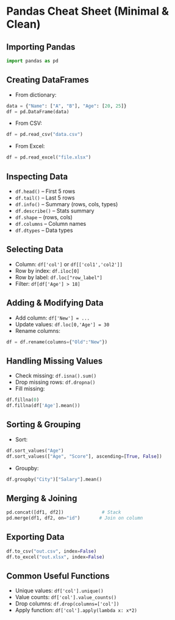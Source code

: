 # Pandas Cheat Sheet (Minimal & Clean)

## Importing Pandas

```python
import pandas as pd
```

## Creating DataFrames

* From dictionary:

```python
data = {"Name": ["A", "B"], "Age": [20, 25]}
df = pd.DataFrame(data)
```

* From CSV:

```python
df = pd.read_csv("data.csv")
```

* From Excel:

```python
df = pd.read_excel("file.xlsx")
```

## Inspecting Data

* `df.head()` – First 5 rows
* `df.tail()` – Last 5 rows
* `df.info()` – Summary (rows, cols, types)
* `df.describe()` – Stats summary
* `df.shape` – (rows, cols)
* `df.columns` – Column names
* `df.dtypes` – Data types

## Selecting Data

* Column: `df['col']` or `df[['col1','col2']]`
* Row by index: `df.iloc[0]`
* Row by label: `df.loc["row_label"]`
* Filter: `df[df['Age'] > 18]`

## Adding & Modifying Data

* Add column: `df['New'] = ...`
* Update values: `df.loc[0,'Age'] = 30`
* Rename columns:

```python
df = df.rename(columns={"Old":"New"})
```

## Handling Missing Values

* Check missing: `df.isna().sum()`
* Drop missing rows: `df.dropna()`
* Fill missing:

```python
df.fillna(0)
df.fillna(df['Age'].mean())
```

## Sorting & Grouping

* Sort:

```python
df.sort_values("Age")
df.sort_values(["Age", "Score"], ascending=[True, False])
```

* Groupby:

```python
df.groupby("City")["Salary"].mean()
```

## Merging & Joining

```python
pd.concat([df1, df2])              # Stack
pd.merge(df1, df2, on="id")       # Join on column
```

## Exporting Data

```python
df.to_csv("out.csv", index=False)
df.to_excel("out.xlsx", index=False)
```

## Common Useful Functions

* Unique values: `df['col'].unique()`
* Value counts: `df['col'].value_counts()`
* Drop columns: `df.drop(columns=['col'])`
* Apply function: `df['col'].apply(lambda x: x*2)`
